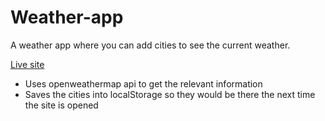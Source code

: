 # Weather-app

A weather app where you can add cities to see the current weather.

[Live site](https://www.allank.ee/weather-app/index.html)

- Uses openweathermap api to get the relevant information
- Saves the cities into localStorage so they would be there the next time the site is opened

